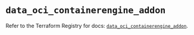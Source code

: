 # `data_oci_containerengine_addon`

Refer to the Terraform Registry for docs: [`data_oci_containerengine_addon`](https://registry.terraform.io/providers/oracle/oci/6.37.0/docs/data-sources/containerengine_addon).
